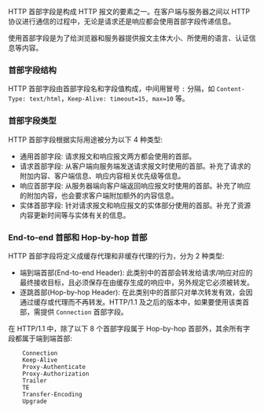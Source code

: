 

HTTP 首部字段是构成 HTTP 报文的要素之一。在客户端与服务器之间以 HTTP 协议进行通信的过程中，无论是请求还是响应都会使用首部字段传递信息。

使用首部字段是为了给浏览器和服务器提供报文主体大小、所使用的语言、认证信息等内容。


### 首部字段结构

HTTP 首部字段由首部字段名和字段值构成，中间用冒号 `:` 分隔，如 `Content-Type: text/html`，`Keep-Alive: timeout=15, max=10` 等。


### 首部字段类型

HTTP 首部字段根据实际用途被分为以下 4 种类型:
* 通用首部字段: 请求报文和响应报文两方都会使用的首部。
* 请求首部字段: 从客户端向服务端发送请求报文时使用的首部。补充了请求的附加内容、客户端信息、响应内容相关优先级等信息。
* 响应首部字段: 从服务器端向客户端返回响应报文时使用的首部。补充了响应的附加内容，也会要求客户端附加额外的内容信息。
* 实体首部字段: 针对请求报文和响应报文的实体部分使用的首部。补充了资源内容更新时间等与实体有关的信息。


### End-to-end 首部和 Hop-by-hop 首部

HTTP 首部字段将定义成缓存代理和非缓存代理的行为，分为 2 种类型:
* 端到端首部(End-to-end Header): 此类别中的首部会转发给请求/响应对应的最终接收目标，且必须保存在由缓存生成的响应中，另外规定它必须被转发。
* 逐跳首部(Hop-by-hop Header): 在此类别中的首部只对单次转发有效，会因通过缓存或代理而不再转发。HTTP/1.1 及之后的版本中，如果要使用该类首部，需提供 `Connection` 首部字段。

在 HTTP/1.1 中，除了以下 8 个首部字段属于 Hop-by-hop 首部外，其余所有字段都属于端到端首部:
```shell
    Connection
    Keep-Alive
    Proxy-Authenticate
    Proxy-Authorization
    Trailer
    TE
    Transfer-Encoding
    Upgrade
```
